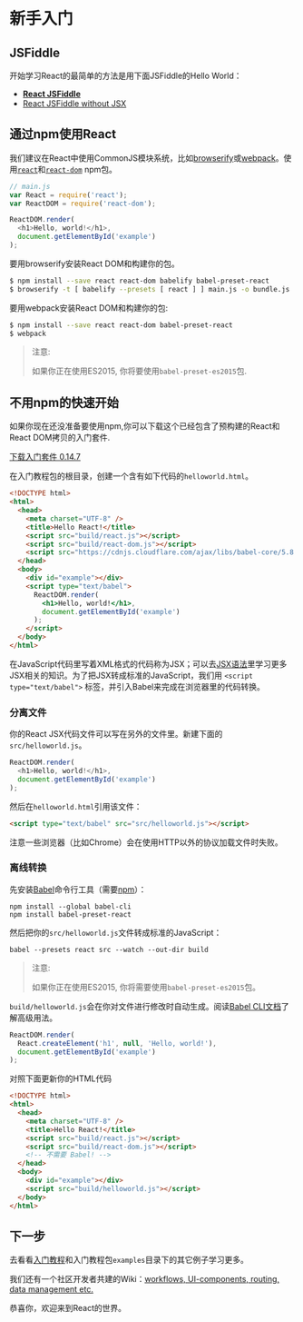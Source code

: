 # 新手入门

## JSFiddle

开始学习React的最简单的方法是用下面JSFiddle的Hello World：

 * **[React JSFiddle](https://jsfiddle.net/reactjs/69z2wepo/)**
 * [React JSFiddle without JSX](https://jsfiddle.net/reactjs/5vjqabv3/)

## 通过npm使用React

我们建议在React中使用CommonJS模块系统，比如[browserify](http://browserify.org/)或[webpack](https://webpack.github.io/)。使用[`react`](https://www.npmjs.com/package/react)和[`react-dom`](https://www.npmjs.com/package/react-dom) npm包。

```js
// main.js
var React = require('react');
var ReactDOM = require('react-dom');

ReactDOM.render(
  <h1>Hello, world!</h1>,
  document.getElementById('example')
);
```

要用browserify安装React DOM和构建你的包。

```sh
$ npm install --save react react-dom babelify babel-preset-react
$ browserify -t [ babelify --presets [ react ] ] main.js -o bundle.js
```

要用webpack安装React DOM和构建你的包:  

```sh
$ npm install --save react react-dom babel-preset-react
$ webpack
```

> 注意:
>
> 如果你正在使用ES2015, 你将要使用`babel-preset-es2015`包.


## 不用npm的快速开始

如果你现在还没准备要使用npm,你可以下载这个已经包含了预构建的React和React DOM拷贝的入门套件. 

<div class="buttons-unit downloads">
  <a href="/react/downloads/react-0.14.7.zip" class="button">
    下载入门套件 0.14.7
  </a>
</div>

在入门教程包的根目录，创建一个含有如下代码的`helloworld.html`。

```html
<!DOCTYPE html>
<html>
  <head>
    <meta charset="UTF-8" />
    <title>Hello React!</title>
    <script src="build/react.js"></script>
    <script src="build/react-dom.js"></script>
    <script src="https://cdnjs.cloudflare.com/ajax/libs/babel-core/5.8.23/browser.min.js"></script>
  </head>
  <body>
    <div id="example"></div>
    <script type="text/babel">
      ReactDOM.render(
        <h1>Hello, world!</h1>,
        document.getElementById('example')
      );
    </script>
  </body>
</html>
```

在JavaScript代码里写着XML格式的代码称为JSX；可以去[JSX语法](02.1-jsx-in-depth.md)里学习更多JSX相关的知识。为了把JSX转成标准的JavaScript，我们用 `<script type="text/babel">` 标签，并引入Babel来完成在浏览器里的代码转换。

### 分离文件

你的React JSX代码文件可以写在另外的文件里。新建下面的`src/helloworld.js`。

```javascript
ReactDOM.render(
  <h1>Hello, world!</h1>,
  document.getElementById('example')
);
```

然后在`helloworld.html`引用该文件：

```html
<script type="text/babel" src="src/helloworld.js"></script>
```

注意一些浏览器（比如Chrome）会在使用HTTP以外的协议加载文件时失败。

### 离线转换

先安装[Babel](http://babeljs.io/)命令行工具（需要[npm](https://www.npmjs.com/)）：

```
npm install --global babel-cli
npm install babel-preset-react
```

然后把你的`src/helloworld.js`文件转成标准的JavaScript：

```
babel --presets react src --watch --out-dir build
```

> 注意:
>
> 如果你正在使用ES2015, 你将需要使用`babel-preset-es2015`包。

`build/helloworld.js`会在你对文件进行修改时自动生成。阅读[Babel CLI文档](http://babeljs.io/docs/usage/cli/)了解高级用法。

```javascript
ReactDOM.render(
  React.createElement('h1', null, 'Hello, world!'),
  document.getElementById('example')
);
```

对照下面更新你的HTML代码

```html
<!DOCTYPE html>
<html>
  <head>
    <meta charset="UTF-8" />
    <title>Hello React!</title>
    <script src="build/react.js"></script>
    <script src="build/react-dom.js"></script>
    <!-- 不需要 Babel! -->
  </head>
  <body>
    <div id="example"></div>
    <script src="build/helloworld.js"></script>
  </body>
</html>
```

## 下一步

去看看[入门教程](tutorial.md)和入门教程包`examples`目录下的其它例子学习更多。

我们还有一个社区开发者共建的Wiki：[workflows, UI-components, routing, data management etc.](https://github.com/facebook/react/wiki/Complementary-Tools)

恭喜你，欢迎来到React的世界。
